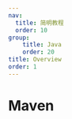 ```yaml
---
nav:
  title: 简明教程
  order: 10
group:
	title: Java
	order: 20
title: Overview
order: 1
---
```


# Maven

